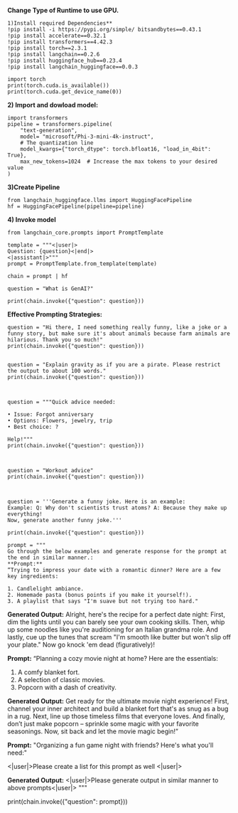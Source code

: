 **Change Type of Runtime to use GPU.**
```
1)Install required Dependencies**
!pip install -i https://pypi.org/simple/ bitsandbytes==0.43.1
!pip install accelerate==0.32.1
!pip install transformers==4.42.3
!pip install torch==2.3.1
!pip install langchain==0.2.6
!pip install huggingface_hub==0.23.4
!pip install langchain_huggingface==0.0.3
```

```
import torch
print(torch.cuda.is_available())
print(torch.cuda.get_device_name(0))
```

**2) Import and dowload model:**

```
import transformers
pipeline = transformers.pipeline(
    "text-generation",
    model= "microsoft/Phi-3-mini-4k-instruct",
    # The quantization line
    model_kwargs={"torch_dtype": torch.bfloat16, "load_in_4bit": True},
    max_new_tokens=1024  # Increase the max tokens to your desired value
)
```

**3)Create Pipeline**

```
from langchain_huggingface.llms import HuggingFacePipeline
hf = HuggingFacePipeline(pipeline=pipeline)
```

**4) Invoke model**
```
from langchain_core.prompts import PromptTemplate

template = """<|user|>
Question: {question}<|end|>
<|assistant|>"""
prompt = PromptTemplate.from_template(template)

chain = prompt | hf

question = "What is GenAI?"

print(chain.invoke({"question": question}))
```

**Effective Prompting Strategies:**
```
question = "Hi there, I need something really funny, like a joke or a funny story, but make sure it's about animals because farm animals are hilarious. Thank you so much!"
print(chain.invoke({"question": question}))


question = "Explain gravity as if you are a pirate. Please restrict the output to about 100 words."
print(chain.invoke({"question": question}))



question = """Quick advice needed:

• Issue: Forgot anniversary
• Options: Flowers, jewelry, trip
• Best choice: ?

Help!"""
print(chain.invoke({"question": question}))



question = "Workout advice"
print(chain.invoke({"question": question}))



question = '''Generate a funny joke. Here is an example:
Example: Q: Why don't scientists trust atoms? A: Because they make up everything!
Now, generate another funny joke.'''

print(chain.invoke({"question": question}))
```


```
prompt = """
Go through the below examples and generate response for the prompt at the end in similar manner.:
**Prompt:**
“Trying to impress your date with a romantic dinner? Here are a few key ingredients:

1. Candlelight ambiance.
2. Homemade pasta (bonus points if you make it yourself!).
3. A playlist that says "I'm suave but not trying too hard."
```

**Generated Output:**
Alright, here's the recipe for a perfect date night: First, dim the lights until you can barely see your own cooking skills. Then, whip up some noodles like you're auditioning for an Italian grandma role. And lastly, cue up the tunes that scream "I'm smooth like butter but won't slip off your plate." Now go knock 'em dead (figuratively)!

**Prompt:**
“Planning a cozy movie night at home? Here are the essentials:

1. A comfy blanket fort.
2. A selection of classic movies.
3. Popcorn with a dash of creativity.

**Generated Output:**
Get ready for the ultimate movie night experience! First, channel your inner architect and build a blanket fort that's as snug as a bug in a rug. Next, line up those timeless films that everyone loves. And finally, don’t just make popcorn – sprinkle some magic with your favorite seasonings. Now, sit back and let the movie magic begin!”

**Prompt:**
"Organizing a fun game night with friends? Here's what you'll need:"

<|user|>Please create a list for this prompt as well <|user|>

**Generated Output:**
<|user|>Please generate output in similar manner to above prompts<|user|>
"""

print(chain.invoke({"question": prompt}))

